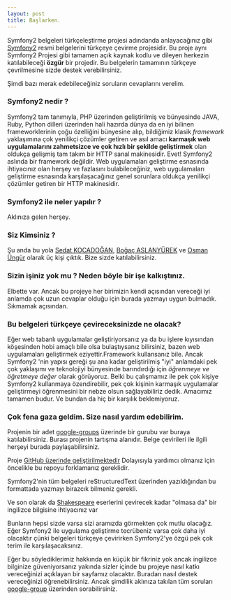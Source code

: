 ```yaml
---
layout: post
title: Başlarken.
---
```


Symfony2 belgeleri türkçeleştirme projesi adındanda anlayacağınız 
gibi [Symfony2](http://symfony.com/doc/current/book/index.html) 
resmi belgelerini türkçeye çevirme projesidir. 
Bu proje aynı Symfony2 Projesi gibi tamamen açık kaynak kodlu ve dileyen 
herkezin katılabileceği **özgür** bir projedir. 
Bu belgelerin tamamının türkçeye çevrilmesine sizde destek verebilirsiniz.

Şimdi bazı merak edebileceğiniz soruların cevaplarını verelim.

### Symfony2 nedir ?

Symfony2 tam tanımıyla, PHP üzerinden geliştirilmiş ve bünyesinde JAVA,
Ruby, Python dilleri üzerinden hali hazırda dünya da en iyi bilinen 
frameworklerinin çoğu özelliğini bünyesine alıp, bildiğimiz klasik 
*framework* yaklaşımına çok yenilikçi çözümler getiren ve asıl amacı
**karmaşık web uygulamalarını zahmetsizce ve çok hızlı bir şekilde 
geliştirmek** olan oldukça gelişmiş tam takım bir HTTP sanal makinesidir.
Evet! Symfony2 aslında bir framework değildir. Web uygulamaları geliştirme
esnasında ihtiyacınız olan herşey ve fazlasını bulabileceğiniz, web 
uygulamaları geliştirme esnasında karşılaşacağınız genel sorunlara oldukça
yenilikçi çözümler getiren bir HTTP makinesidir.


### Symfony2 ile neler yapılır ?

Aklınıza gelen herşey.

### Siz Kimsiniz ?

Şu anda bu yola [Sedat KOCADOĞAN](http://skocadogan.blogspot.com),
[Boğaç ASLANYÜREK](http://www.dubluve.net) ve [Osman Üngür](https://github.com/import)
olarak üç kişi çıktık. Bize sizde katılabilirsiniz.

### Sizin işiniz yok mu ? Neden böyle bir işe kalkıştınız.

Elbette var. Ancak bu projeye her birimizin kendi açısından vereceği
iyi anlamda çok uzun cevaplar olduğu için burada yazmayı uygun bulmadık.
Sıkmamak açısından.

### Bu belgeleri türkçeye çevireceksinizde ne olacak?

Eğer web tabanlı uygulamalar geliştiriyorsanız ya da bu işlere kıyısından
köşesinden hobi amaçlı bile olsa bulaştıysanız bilirsiniz, bazen web 
uygulamaları geliştirmek eziyettir.Framework kullansanız bile. Ancak
Symfony2 'nin yapısı gereği şu ana kadar geliştirilmiş "iyi" anlamdaki
pek çok yaklaşımı ve teknolojiyi bünyesinde barındırdığı için *öğrenmeye
ve öğretmeye değer* olarak görüyoruz. Belki bu çalışmamız ile 
pek çok kişiye Symfony2 kullanmaya özendirebilir, pek çok kişinin 
karmaşık uygulamalar geliştirmeyi öğrenmesini bir nebze olsun sağlayabiliriz 
dedik. Amacımız tamamen budur. Ve bundan da hiç bir karşılık beklemiyoruz.

### Çok fena gaza geldim. Size nasıl yardım edebilirim.

Projenin bir adet [google-groups](https://groups.google.com/forum/?fromgroups#!forum/symfony-2-tr) 
üzerinde bir gurubu var buraya katılabilirsiniz. Burası projenin tartışma
alanıdır. Belge çevirileri ile ilgili herşeyi burada paylaşabilirsiniz.

Proje [GitHub üzerinde geliştirilmektedir](http://github.com/symfony-tr/symfony-docs/tree/2.0/)
Dolayısıyla yardımcı olmanız için öncelikle bu repoyu forklamanız gereklidir.

Symfony2'nin tüm belgeleri reStructuredText üzerinden yazıldığından bu 
formattada yazmayı birazcık bilmeniz gerekli.

Ve son olarak da [Shakespeare](en.wikipedia.org/wiki/William_Shakespeare)
eserlerini çevirecek kadar "olmasa da" bir ingilizce bilgisine ihtiyacınız var

Bunların hepsi sizde varsa sizi aramızda görmekten çok mutlu olacağız.
Eğer Symfony2 ile uygulama geliştirme tecrübeniz varsa çok daha iyi olacaktır
çünki belgeleri türkçeye çevirirken Symfony2'ye özgü pek çok terim ile
karşılaşacaksınız. 

Eğer bu söylediklerimiz hakkında en küçük bir fikriniz yok ancak ingilizce
bilginize güveniyorsanız yakında sizler içinde bu projeye nasıl 
katkı vereceğinizi açıklayan bir sayfamız olacaktır. Buradan
nasıl destek vereceğinizi öğrenebilirsiniz. Ancak şimdilik
aklınıza takılan tüm soruları [google-group](https://groups.google.com/forum/?fromgroups#!forum/symfony-2-tr) 
üzerinden sorabilirsiniz. 


